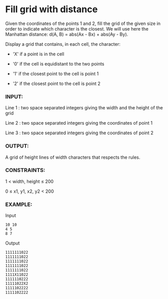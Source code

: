 # Fill grid with distance

Given the coordinates of the points 1 and 2, fill the grid of the given size in order to indicate which character is the closest. We will use here the Manhattan distance: d(A, B) = abs(Ax - Bx) + abs(Ay - By).

Display a grid that contains, in each cell, the character:

- 'X' if a point is in the cell

- '0' if the cell is equidistant to the two points

- '1' if the closest point to the cell is point 1

- '2' if the closest point to the cell is point 2

### INPUT:

Line 1 : two space separated integers giving the width and the height of the grid

Line 2 : two space separated integers giving the coordinates of point 1

Line 3 : two space separated integers giving the coordinates of point 2

### OUTPUT:

A grid of height lines of width characters that respects the rules.

### CONSTRAINTS:

1 < width, height ≤ 200

0 ≤ x1, y1, x2, y2 < 200

### EXAMPLE:

Input

```
10 10
4 5
8 7
```

Output

```
1111111022
1111111022
1111111022
1111111022
1111111022
1111X11022
1111110222
11111022X2
1111102222
1111102222
```
